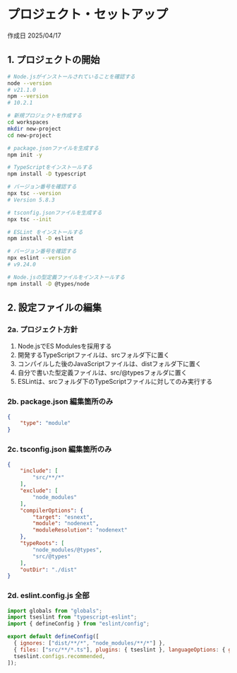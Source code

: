 # プロジェクト・セットアップ

作成日 2025/04/17

## 1. プロジェクトの開始

```bash
# Node.jsがインストールされていることを確認する
node --version
# v21.1.0
npm --version
# 10.2.1

# 新規プロジェクトを作成する
cd workspaces
mkdir new-project
cd new-project

# package.jsonファイルを生成する
npm init -y

# TypeScriptをインストールする
npm install -D typescript

# バージョン番号を確認する
npx tsc --version
# Version 5.8.3

# tsconfig.jsonファイルを生成する
npx tsc --init

# ESLint をインストールする
npm install -D eslint

# バージョン番号を確認する
npx eslint --version
# v9.24.0

# Node.jsの型定義ファイルをインストールする
npm install -D @types/node
```

## 2. 設定ファイルの編集

### 2a. プロジェクト方針

1. Node.jsでES Modulesを採用する
2. 開発するTypeScriptファイルは、srcフォルダ下に置く
3. コンパイルした後のJavaScriptファイルは、distフォルダ下に置く
4. 自分で書いた型定義ファイルは、src/@typesフォルダに置く
5. ESLintは、srcフォルダ下のTypeScriptファイルに対してのみ実行する

### 2b. package.json 編集箇所のみ

```json
{
    "type": "module"
}
```

### 2c. tsconfig.json 編集箇所のみ

```json
{
    "include": [
        "src/**/*"
    ],
    "exclude": [
        "node_modules"
    ],
    "compilerOptions": {
        "target": "esnext",
        "module": "nodenext",
        "moduleResolution": "nodenext"
    },
    "typeRoots": [
        "node_modules/@types",
        "src/@types"
    ],
    "outDir": "./dist"
}
```

### 2d. eslint.config.js 全部

```javascript
import globals from "globals";
import tseslint from "typescript-eslint";
import { defineConfig } from "eslint/config";

export default defineConfig([
  { ignores: ["dist/**/*", "node_modules/**/*"] },
  { files: ["src/**/*.ts"], plugins: { tseslint }, languageOptions: { globals: globals.node } },
  tseslint.configs.recommended,
]);
```
